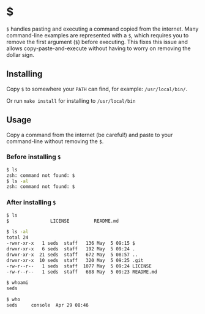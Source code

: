 # $

`$` handles pasting and executing a command copied from the internet. Many
command-line examples are represented with a `$`, which requires you to remove
the first argument (`$`) before executing. This fixes this issue and allows
copy-paste-and-execute without having to worry on removing the dollar sign.

## Installing

Copy `$` to somewhere your `PATH` can find, for example: `/usr/local/bin/`.

Or run `make install` for installing to `/usr/local/bin`

## Usage

Copy a command from the internet (be careful!) and paste to your command-line
without removing the `$`.

### Before installing `$`

```sh
$ ls
zsh: command not found: $
$ ls -al
zsh: command not found: $
```

### After installing `$`

```sh
$ ls
$               LICENSE         README.md

$ ls -al
total 24
-rwxr-xr-x   1 seds  staff   136 May  5 09:15 $
drwxr-xr-x   6 seds  staff   192 May  5 09:24 .
drwxr-xr-x  21 seds  staff   672 May  5 08:57 ..
drwxr-xr-x  10 seds  staff   320 May  5 09:25 .git
-rw-r--r--   1 seds  staff  1077 May  5 09:24 LICENSE
-rw-r--r--   1 seds  staff   688 May  5 09:23 README.md

$ whoami
seds

$ who
seds     console  Apr 29 08:46
```
